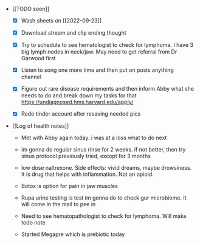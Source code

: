   * [[TODO soon]]
    * [x] Wash sheets on [[2022-09-23]]
    * [x] Download stream and clip ending thought

    * [x] Try to schedule to see hematologist to check for lymphoma. I have 3 big lymph nodes in neck/jaw. May need to get referral from Dr Garwood first 
    * [x] Listen to song one more time and then put on posts anything channel
    * [x] Figure out rare disease requirements and then inform Abby what she needs to do and break down my tasks for that https://undiagnosed.hms.harvard.edu/apply/

    * [x] Redo tinder account after resaving needed pics
  * [[Log of health notes]]
    * Met with Abby again today. i was at a loss what to do next 
    * im gonna do regular sinus rinse for 2 weeks. if not better, then try sinus protocol previously tried, except for 3 months 
    * low dose naltrexone. Side effects: vivid dreams, maybe drowsiness. It is drug that helps with inflammation. Not an opioid.
    * Botox is option for pain in jaw muscles

    * Rupa urine testing is test im gonna do to check gur microbiome. It will come in the mail to pee in
    * Need to see hematopathologist to check for lymphoma. Will make todo note
    * Started Megapre which is prebiotic today